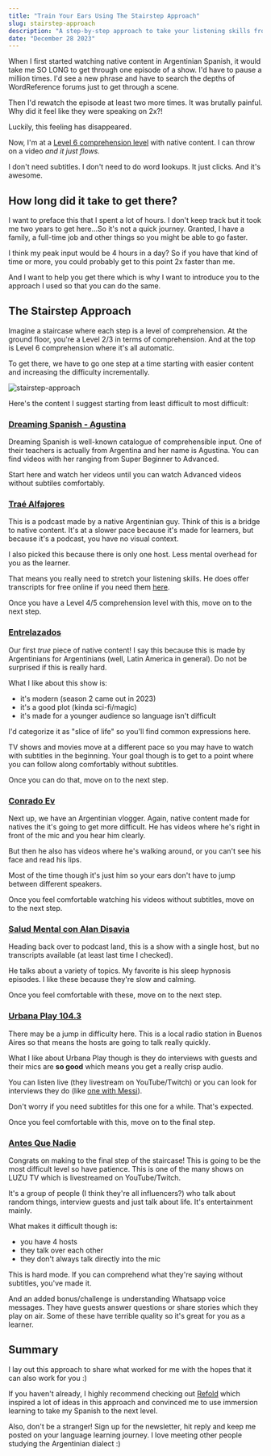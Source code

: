 ```yaml
---
title: "Train Your Ears Using The Stairstep Approach"
slug: stairstep-approach
description: "A step-by-step approach to take your listening skills from intermediate to advanced, enjoying native Argentinian content."
date: "December 28 2023"
---
```


When I first started watching native content in Argentinian Spanish, it would take me SO LONG to get through one episode of a show. I'd have to pause a million times. I'd see a new phrase and have to search the depths of WordReference forums just to get through a scene.

Then I'd rewatch the episode at least two more times. It was brutally painful. Why did it feel like they were speaking on 2x?!

Luckily, this feeling has disappeared.

Now, I'm at a [Level 6 comprehension level](https://refold.la/simplified/stage-2/a/measure-comprehension) with native content. I can throw on a video _and it just flows._

I don't need subtitles. I don't need to do word lookups. It just clicks. And it's awesome.

## How long did it take to get there?

I want to preface this that I spent a lot of hours. I don't keep track but it took me two years to get here...So it's not a quick journey. Granted, I have a family, a full-time job and other things so you might be able to go faster.

I think my peak input would be 4 hours in a day? So if you have that kind of time or more, you could probably get to this point 2x faster than me.

And I want to help you get there which is why I want to introduce you to the approach I used so that you can do the same.

## The Stairstep Approach

Imagine a staircase where each step is a level of comprehension. At the ground floor, you're a Level 2/3 in terms of comprehension. And at the top is Level 6 comprehension where it's all automatic.

To get there, we have to go one step at a time starting with easier content and increasing the difficulty incrementally.

![stairstep-approach](https://github.com/jsjoeio/speak-argentinian-spanish/assets/3806031/3cfea27e-dd7c-4c6e-a0d3-b79c80d602f0)

Here's the content I suggest starting from least difficult to most difficult:

### [Dreaming Spanish - Agustina](https://www.dreamingspanish.com/browse?guide=agustina)

Dreaming Spanish is well-known catalogue of comprehensible input. One of their teachers is actually from Argentina and her name is Agustina. You can find videos with her ranging from Super Beginner to Advanced.

Start here and watch her videos until you can watch Advanced videos without subtiles comfortably.

### [Traé Alfajores](https://open.spotify.com/show/2e9ywcRVRUdwqKckqdEO3j)

This is a podcast made by a native Argentinian guy. Think of this is a bridge to native content. It's at a slower pace because it's made for learners, but because it's a podcast, you have no visual context.

I also picked this because there is only one host. Less mental overhead for you as the learner.

That means you really need to stretch your listening skills. He does offer transcripts for free online if you need them [here](https://ventureoutspanish.com/podcast/).

Once you have a Level 4/5 comprehension level with this, move on to the next step.

### [Entrelazados](https://www.disneyplus.com/series/disney-entrelazados/1WsqQ1U1uSKV)

Our first _true_ piece of native content! I say this because this is made by Argentinians for Argentinians (well, Latin America in general). Do not be surprised if this is really hard.

What I like about this show is:

- it's modern (season 2 came out in 2023)
- it's a good plot (kinda sci-fi/magic)
- it's made for a younger audience so language isn't difficult

I'd categorize it as "slice of life" so you'll find common expressions here.

TV shows and movies move at a different pace so you may have to watch with subtitles in the beginning. Your goal though is to get to a point where you can follow along comfortably without subtitles.

Once you can do that, move on to the next step.

### [Conrado Ev](https://www.youtube.com/@ConradoEv)

Next up, we have an Argentinian vlogger. Again, native content made for natives the it's going to get more difficult. He has videos where he's right in front of the mic and you hear him clearly.

But then he also has videos where he's walking around, or you can't see his face and read his lips.

Most of the time though it's just him so your ears don't have to jump between different speakers.

Once you feel comfortable watching his videos without subtitles, move on to the next step.

### [Salud Mental con Alan Disavia](https://open.spotify.com/show/4H9hNPW7uTpgCD0wwErLxk)

Heading back over to podcast land, this is a show with a single host, but no transcripts available (at least last time I checked).

He talks about a variety of topics. My favorite is his sleep hypnosis episodes. I like these because they're slow and calming.

Once you feel comfortable with these, move on to the next step.

### [Urbana Play 104.3](https://www.youtube.com/@UrbanaPlayFM)

There may be a jump in difficulty here. This is a local radio station in Buenos Aires so that means the hosts are going to talk really quickly.

What I like about Urbana Play though is they do interviews with guests and their mics are **so good** which means you get a really crisp audio.

You can listen live (they livestream on YouTube/Twitch) or you can look for interviews they do (like [one with Messi](https://www.youtube.com/watch?v=JpAd20of2Jk&t=545s)).

Don't worry if you need subtitles for this one for a while. That's expected.

Once you feel comfortable with this, move on to the final step.

### [Antes Que Nadie](https://www.youtube.com/watch?v=bO5TOM_PUo0&list=PLeJUQNpvU3DSvs4znHxP7Ju2hXmegnllZ)

Congrats on making to the final step of the staircase! This is going to be the most difficult level so have patience. This is one of the many shows on LUZU TV which is livestreamed on YouTube/Twitch.

It's a group of people (I think they're all influencers?) who talk about random things, interview guests and just talk about life. It's entertainment mainly.

What makes it difficult though is:

- you have 4 hosts
- they talk over each other
- they don't always talk directly into the mic

This is hard mode. If you can comprehend what they're saying without subtitles, you've made it.

And an added bonus/challenge is understanding Whatsapp voice messages. They have guests answer questions or share stories which they play on air. Some of these have terrible quality so it's great for you as a learner.

## Summary

I lay out this approach to share what worked for me with the hopes that it can also work for you :)

If you haven't already, I highly recommend checking out [Refold](https://refold.la/) which inspired a lot of ideas in this approach and convinced me to use immersion learning to take my Spanish to the next level.

Also, don't be a stranger! Sign up for the newsletter, hit reply and keep me posted on your language learning journey. I love meeting other people studying the Argentinian dialect :)
